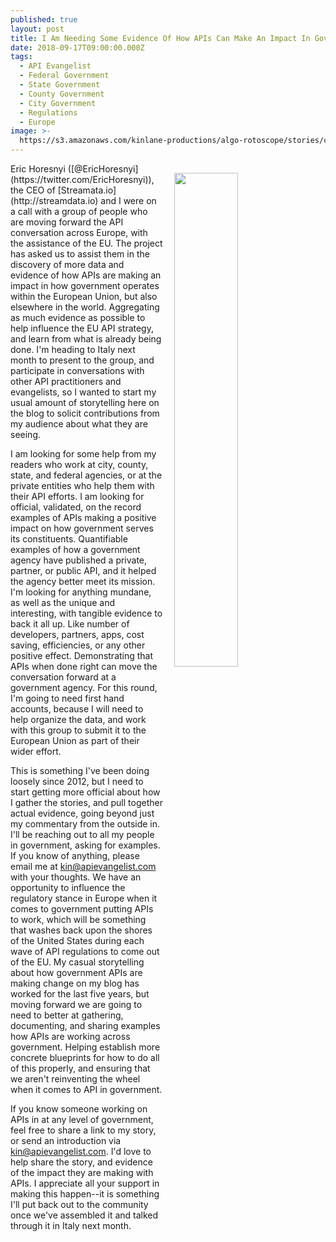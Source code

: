 ```yaml
---
published: true
layout: post
title: I Am Needing Some Evidence Of How APIs Can Make An Impact In Government
date: 2018-09-17T09:00:00.000Z
tags:
  - API Evangelist
  - Federal Government
  - State Government
  - County Government
  - City Government
  - Regulations
  - Europe
image: >-
  https://s3.amazonaws.com/kinlane-productions/algo-rotoscope/stories/capital-battle_blue_circuit.jpg
---
```

<p><img src="{{ page.image }}" width="45%" align="right" style="padding: 15px;" /></p>Eric Horesnyi ([@EricHoresnyi](https://twitter.com/EricHoresnyi)), the CEO of [Streamata.io](http://streamdata.io) and I were on a call with a group of people who are moving forward the API conversation across Europe, with the assistance of the EU. The project has asked us to assist them in the discovery of more data and evidence of how APIs are making an impact in how government operates within the European Union, but also elsewhere in the world. Aggregating as much evidence as possible to help influence the EU API strategy, and learn from what is already being done. I'm heading to Italy next month to present to the group, and participate in conversations with other API practitioners and evangelists, so I wanted to start my usual amount of storytelling here on the blog to solicit contributions from my audience about what they are seeing.

I am looking for some help from my readers who work at city, county, state, and federal agencies, or at the private entities who help them with their API efforts. I am looking for official, validated, on the record examples of APIs making a positive impact on how government serves its constituents. Quantifiable examples of how a government agency have published a private, partner, or public API, and it helped the agency better meet its mission. I'm looking for anything mundane, as well as the unique and interesting, with tangible evidence to back it all up. Like number of developers, partners, apps, cost saving, efficiencies, or any other positive effect. Demonstrating that APIs when done right can move the conversation forward at a government agency. For this round, I'm going to need first hand accounts, because I will need to help organize the data, and work with this group to submit it to the European Union as part of their wider effort.

This is something I've been doing loosely since 2012, but I need to start getting more official about how I gather the stories, and pull together actual evidence, going beyond just my commentary from the outside in. I'll be reaching out to all my people in government, asking for examples. If you know of anything, please email me at kin@apievangelist.com with your thoughts. We have an opportunity to influence the regulatory stance in Europe when it comes to government putting APIs to work, which will be something that washes back upon the shores of the United States during each wave of API regulations to come out of the EU. My casual storytelling about how government APIs are making change on my blog has worked for the last five years, but moving forward we are going to need to better at gathering, documenting, and sharing examples how APIs are working across government. Helping establish more concrete blueprints for how to do all of this properly, and ensuring that we aren't reinventing the wheel when it comes to API in government.

If you know someone working on APIs in at any level of government, feel free to share a link to my story, or send an introduction via kin@apievangelist.com. I'd love to help share the story, and evidence of the impact they are making with APIs. I appreciate all your support in making this happen--it is something I'll put back out to the community once we've assembled it and talked through it in Italy next month.
